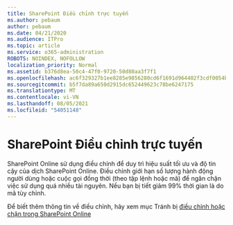 ```yaml
---
title: SharePoint Điều chỉnh trực tuyến
ms.author: pebaum
author: pebaum
ms.date: 04/21/2020
ms.audience: ITPro
ms.topic: article
ms.service: o365-administration
ROBOTS: NOINDEX, NOFOLLOW
localization_priority: Normal
ms.assetid: b376d8ea-50c4-47f0-9720-50d80aa3f7f1
ms.openlocfilehash: ac6f329327b1ee8285e9856280cd6f1691d964402f3cdf0054ba33caeb9ff7ed
ms.sourcegitcommit: b5f7da89a650d2915dc652449623c78be6247175
ms.translationtype: MT
ms.contentlocale: vi-VN
ms.lasthandoff: 08/05/2021
ms.locfileid: "54051148"
---
```

# <a name="sharepoint-online-throttling"></a>SharePoint Điều chỉnh trực tuyến

SharePoint Online sử dụng điều chỉnh để duy trì hiệu suất tối ưu và độ tin cậy của dịch SharePoint Online. Điều chỉnh giới hạn số lượng hành động người dùng hoặc cuộc gọi đồng thời (theo tập lệnh hoặc mã) để ngăn chặn việc sử dụng quá nhiều tài nguyên. Nếu bạn bị tiết giảm 99% thời gian là do mã tùy chỉnh.
  
Để biết thêm thông tin về điều chỉnh, hãy xem mục Tránh bị [điều chỉnh hoặc chặn trong SharePoint Online](https://go.microsoft.com/fwlink/?linkid=2022019)
  

